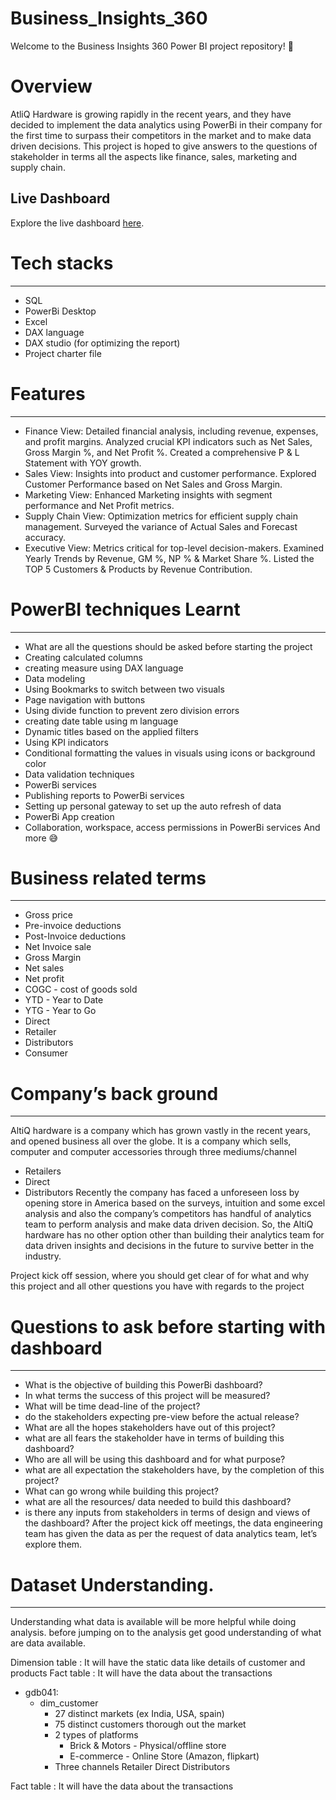 # Business_Insights_360

Welcome to the Business Insights 360 Power BI project repository! 🚀
# Overview

AtliQ Hardware is growing rapidly in the recent years, and they have decided to implement the data analytics using PowerBi in their company for the first time to surpass their competitors in the market and to make data driven decisions. This project is hoped to give answers to the questions of stakeholder in terms all the aspects like finance, sales, marketing and supply chain.

## Live Dashboard

Explore the live dashboard [here](https://app.powerbi.com/groups/me/apps/332ee471-0da6-4173-af0e-fc1259f22e60/reports/e8ce437e-6ad5-4758-87fe-4bf03d811072/ReportSection306262a00c6089dc14c0?experience=power-bi).

# Tech stacks
---
+ SQL
+ PowerBi Desktop
+ Excel
+ DAX language
+ DAX studio (for optimizing the report)
+ Project charter file
  
# Features
---
+ Finance View: Detailed financial analysis, including revenue, expenses, and profit margins. Analyzed crucial KPI indicators such as Net Sales, Gross Margin %, and Net Profit %. Created a comprehensive P & L Statement with YOY growth.
+ Sales View: Insights into product and customer performance. Explored Customer Performance based on Net Sales and Gross Margin.
+ Marketing View: Enhanced Marketing insights with segment performance and Net Profit metrics.
+ Supply Chain View: Optimization metrics for efficient supply chain management. Surveyed the variance of Actual Sales and Forecast accuracy.
+ Executive View: Metrics critical for top-level decision-makers. Examined Yearly Trends by Revenue, GM %, NP % & Market Share %. Listed the TOP 5 Customers & Products by Revenue Contribution.

# PowerBI techniques Learnt 
---
+ What are all the questions should be asked before starting the project
+ Creating calculated columns
+ creating measure using DAX language
+ Data modeling
+ Using Bookmarks to switch between two visuals
+ Page navigation with buttons
+ Using divide function to prevent zero division errors
+ creating date table using m language
+ Dynamic titles based on the applied filters
+ Using KPI indicators
+ Conditional formatting the values in visuals using icons or background color
+ Data validation techniques
+ PowerBi services
+ Publishing reports to PowerBi services
+ Setting up personal gateway to set up the auto refresh of data
+ PowerBi App creation
+ Collaboration, workspace, access permissions in PowerBi services
And more 😅

# Business related terms
---
+ Gross price
+ Pre-invoice deductions
+ Post-Invoice deductions
+ Net Invoice sale
+ Gross Margin
+ Net sales
+ Net profit
+ COGC - cost of goods sold
+ YTD - Year to Date
+ YTG - Year to Go
+ Direct
+ Retailer
+ Distributors
+ Consumer

# Company’s back ground
---
AltiQ hardware is a company which has grown vastly in the recent years, and opened business all over the globe. It is a company which sells, computer and computer accessories through three mediums/channel

+ Retailers
+ Direct
+ Distributors
Recently the company has faced a unforeseen loss by opening store in America based on the surveys, intuition and some excel analysis and also the company’s competitors has handful of analytics team to perform analysis and make data driven decision. So, the AltiQ hardware has no other option other than building their analytics team for data driven insights and decisions in the future to survive better in the industry.

Project kick off session, where you should get clear of for what and why this project and all other questions you have with regards to the project

# Questions to ask before starting with dashboard  
---
+ What is the objective of building this PowerBi dashboard?
+ In what terms the success of this project will be measured?
+ What will be time dead-line of the project?
+ do the stakeholders expecting pre-view before the actual release?
+ What are all the hopes stakeholders have out of this project?
+ what are all fears the stakeholder have in terms of building this dashboard?
+ Who are all will be using this dashboard and for what purpose?
+ what are all expectation the stakeholders have, by the completion of this project?
+ What can go wrong while building this project?
+ what are all the resources/ data needed to build this dashboard?
+ is there any inputs from stakeholders in terms of design and views of the dashboard?
After the project kick off meetings, the data engineering team has given the data as per the request of data analytics team, let’s explore them.

# Dataset Understanding.
---
Understanding what data is available will be more helpful while doing analysis. before jumping on to the analysis get good understanding of what are data available.

Dimension table : It will have the static data like details of customer and products
Fact table : It will have the data about the transactions

+ gdb041:
  - dim_customer
    * 27 distinct markets (ex India, USA, spain)
    + 75 distinct customers thorough out the market
    + 2 types of platforms
      - Brick & Motors - Physical/offline store
      * E-commerce - Online Store (Amazon, flipkart)
    + Three channels
Retailer
Direct
Distributors

Fact table : It will have the data about the transactions
